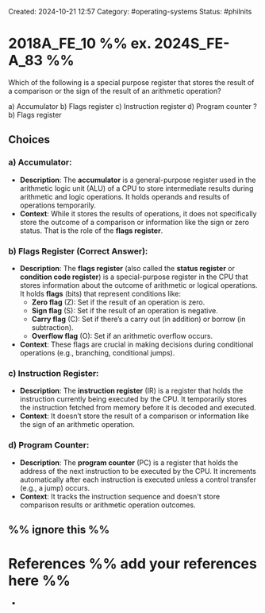 Created: 2024-10-21 12:57
Category: #operating-systems 
Status: #philnits



# 2018A_FE_10 %% ex. 2024S_FE-A_83 %%

Which of the following is a special purpose register that stores the result of a comparison 
or the sign of the result of an arithmetic operation? 

a) Accumulator
b) Flags register 
c) Instruction register
d) Program counter
? 
b) Flags register 

## Choices 
### a) **Accumulator**:

- **Description**: The **accumulator** is a general-purpose register used in the arithmetic logic unit (ALU) of a CPU to store intermediate results during arithmetic and logic operations. It holds operands and results of operations temporarily.
- **Context**: While it stores the results of operations, it does not specifically store the outcome of a comparison or information like the sign or zero status. That is the role of the **flags register**.

### b) **Flags Register** (Correct Answer):

- **Description**: The **flags register** (also called the **status register** or **condition code register**) is a special-purpose register in the CPU that stores information about the outcome of arithmetic or logical operations. It holds **flags** (bits) that represent conditions like:
    - **Zero flag** (Z): Set if the result of an operation is zero.
    - **Sign flag** (S): Set if the result of an operation is negative.
    - **Carry flag** (C): Set if there’s a carry out (in addition) or borrow (in subtraction).
    - **Overflow flag** (O): Set if an arithmetic overflow occurs.
- **Context**: These flags are crucial in making decisions during conditional operations (e.g., branching, conditional jumps).

### c) **Instruction Register**:

- **Description**: The **instruction register** (IR) is a register that holds the instruction currently being executed by the CPU. It temporarily stores the instruction fetched from memory before it is decoded and executed.
- **Context**: It doesn’t store the result of a comparison or information like the sign of an arithmetic operation.

### d) **Program Counter**:

- **Description**: The **program counter** (PC) is a register that holds the address of the next instruction to be executed by the CPU. It increments automatically after each instruction is executed unless a control transfer (e.g., a jump) occurs.
- **Context**: It tracks the instruction sequence and doesn't store comparison results or arithmetic operation outcomes.



%% ignore this %%
---









# References %% add your references here %%
- 